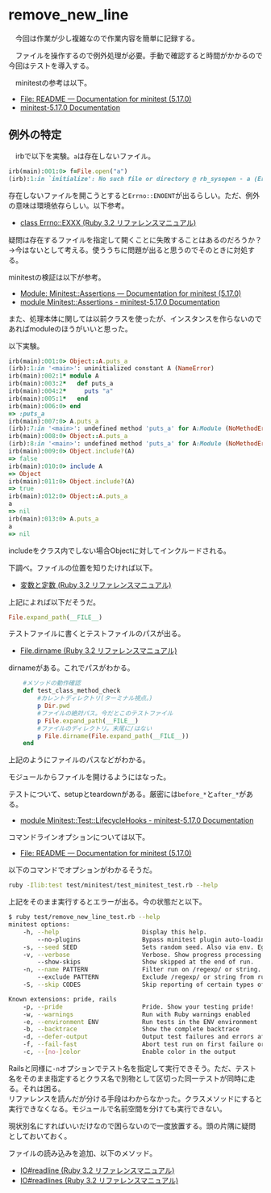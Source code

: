 # remove_new_line
　今回は作業が少し複雑なので作業内容を簡単に記録する。

　ファイルを操作するので例外処理が必要。手動で確認すると時間がかかるので今回はテストを導入する。

　minitestの参考は以下。
- [ File: README — Documentation for minitest (5.17.0) ](https://www.rubydoc.info/gems/minitest)
- [minitest-5.17.0 Documentation](https://docs.seattlerb.org/minitest/)


## 例外の特定
　irbで以下を実験。`a`は存在しないファイル。
```ruby
irb(main):001:0> f=File.open("a")
(irb):1:in `initialize': No such file or directory @ rb_sysopen - a (Errno::ENOENT)       
```

存在しないファイルを開こうとすると`Errno::ENOENT`が出るらしい。ただ、例外の意味は環境依存らしい。以下参考。
- [class Errno::EXXX (Ruby 3.2 リファレンスマニュアル)](https://docs.ruby-lang.org/ja/latest/class/Errno=3a=3aEXXX.html)

疑問は存在するファイルを指定して開くことに失敗することはあるのだろうか？  
→今はないとして考える。使ううちに問題が出ると思うのでそのときに対処する。

minitestの検証は以下が参考。
- [ Module: Minitest::Assertions — Documentation for minitest (5.17.0) ](https://www.rubydoc.info/gems/minitest/Minitest/Assertions)
- [module Minitest::Assertions - minitest-5.17.0 Documentation](https://docs.seattlerb.org/minitest/Minitest/Assertions.html)

また、処理本体に関しては以前クラスを使ったが、インスタンスを作らないのであればmoduleのほうがいいと思った。

以下実験。

```ruby
irb(main):001:0> Object::A.puts_a
(irb):1:in '<main>': uninitialized constant A (NameError)
irb(main):002:1* module A
irb(main):003:2*   def puts_a
irb(main):004:2*     puts "a"
irb(main):005:1*   end
irb(main):006:0> end
=> :puts_a
irb(main):007:0> A.puts_a
(irb):7:in '<main>': undefined method 'puts_a' for A:Module (NoMethodError)
irb(main):008:0> Object::A.puts_a
(irb):8:in '<main>': undefined method 'puts_a' for A:Module (NoMethodError)
irb(main):009:0> Object.include?(A)
=> false
irb(main):010:0> include A
=> Object
irb(main):011:0> Object.include?(A)
=> true
irb(main):012:0> Object::A.puts_a
a
=> nil 
irb(main):013:0> A.puts_a
a
=> nil
```
includeをクラス内でしない場合Objectに対してインクルードされる。

下調べ。ファイルの位置を知りたければ以下。
- [変数と定数 (Ruby 3.2 リファレンスマニュアル)](https://docs.ruby-lang.org/ja/latest/doc/spec=2fvariables.html)

上記によれば以下だそうだ。
```ruby
File.expand_path(__FILE__)
```

テストファイルに書くとテストファイルのパスが出る。

- [File.dirname (Ruby 3.2 リファレンスマニュアル)](https://docs.ruby-lang.org/ja/latest/method/File/s/dirname.html)

dirnameがある。これでパスがわかる。

```ruby
    #メソッドの動作確認
    def test_class_method_check
        #カレントディレクトリ(ターミナル視点。)
        p Dir.pwd
        #ファイルの絶対パス。今だとこのテストファイル
        p File.expand_path(__FILE__)
        #ファイルのディレクトリ。末尾に/はない
        p File.dirname(File.expand_path(__FILE__))
    end
```
上記のようにファイルのパスなどがわかる。

モジュールからファイルを開けるようにはなった。

テストについて、setupとteardownがある。厳密には`before_*`と`after_*`がある。
- [module Minitest::Test::LifecycleHooks - minitest-5.17.0 Documentation](https://docs.seattlerb.org/minitest/Minitest/Test/LifecycleHooks.html#method-i-setup)

コマンドラインオプションについては以下。
- [ File: README — Documentation for minitest (5.17.0) ](https://www.rubydoc.info/gems/minitest)

以下のコマンドでオプションがわかるそうだ。
```bash
ruby -Ilib:test test/minitest/test_minitest_test.rb --help
```

上記をそのまま実行するとエラーが出る。今の状態だと以下。

```bash
$ ruby test/remove_new_line_test.rb --help
minitest options:
    -h, --help                       Display this help.
        --no-plugins                 Bypass minitest plugin auto-loading (or set $MT_NO_PLUGINS).
    -s, --seed SEED                  Sets random seed. Also via env. Eg: SEED=n rake
    -v, --verbose                    Verbose. Show progress processing files.
        --show-skips                 Show skipped at the end of run.
    -n, --name PATTERN               Filter run on /regexp/ or string.
        --exclude PATTERN            Exclude /regexp/ or string from run.
    -S, --skip CODES                 Skip reporting of certain types of results (eg E).

Known extensions: pride, rails
    -p, --pride                      Pride. Show your testing pride!
    -w, --warnings                   Run with Ruby warnings enabled
    -e, --environment ENV            Run tests in the ENV environment
    -b, --backtrace                  Show the complete backtrace
    -d, --defer-output               Output test failures and errors after the test run
    -f, --fail-fast                  Abort test run on first failure or error
    -c, --[no-]color                 Enable color in the output
```

Railsと同様に`-n`オプションでテスト名を指定して実行できそう。ただ、テスト名をそのまま指定するとクラス名で別物として区切った同一テストが同時に走る。それは困る。  
リファレンスを読んだが分ける手段はわからなかった。クラスメソッドにすると実行できなくなる。モジュールで名前空間を分けても実行できない。

現状別名にすればいいだけなので困らないので一度放置する。頭の片隅に疑問としておいておく。

ファイルの読み込みを追加、以下のメソッド。
- [IO#readline (Ruby 3.2 リファレンスマニュアル)](https://docs.ruby-lang.org/ja/latest/method/IO/i/readline.html)
- [IO#readlines (Ruby 3.2 リファレンスマニュアル)](https://docs.ruby-lang.org/ja/latest/method/IO/i/readlines.html)
